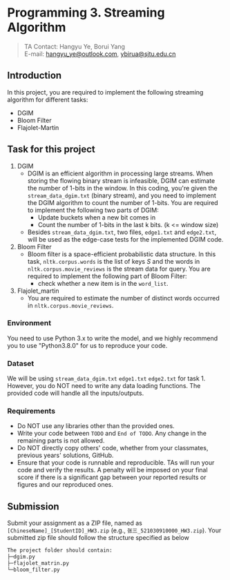 # Programming  3. Streaming Algorithm

> TA Contact: Hangyu Ye, Borui Yang  
> E-mail: hangyu_ye@outlook.com, ybirua@sjtu.edu.cn

## Introduction

In this project, you are required to implement the following streaming algorithm for different tasks:

- DGIM
- Bloom Filter
- Flajolet-Martin



## Task for this project

1. DGIM
   - DGIM is an efficient algorithm in processing large streams. When storing the flowing binary stream is infeasible, DGIM can estimate the number of 1-bits in the window. In this coding, you're given the `stream_data_dgim.txt` (binary stream), and you need to implement the DGIM algorithm to count the number of 1-bits. You are required to implement the following two parts of DGIM:
     - Update buckets when a new bit comes in
     - Count the number of 1-bits in the last k bits. (k <= window size)
   - Besides `stream_data_dgim.txt`, two files, `edge1.txt` and `edge2.txt`, will be used as the edge-case tests for the implemented DGIM code. 
2. Bloom Filter
   - Bloom filter is a space-efficient probabilistic data structure. In this task, `nltk.corpus.words` is the list of keys $S$ and the words in `nltk.corpus.movie_reviews` is the stream data for query. You are required to implement the following part of Bloom Filter:
     - check whether a new item is in the `word_list`.
3. Flajolet_martin
   - You are required to estimate the number of distinct words occurred in `nltk.corpus.movie_reviews`. 

   

### Environment

You need to use Python 3.x to write the model, and we highly recommend you to use "Python3.8.0" for us to reproduce your code.

### Dataset

We will be using `stream_data_dgim.txt`  `edge1.txt`  `edge2.txt` for task 1. However, you do NOT need to write any data loading functions. The provided code will handle all the inputs/outputs.

###  Requirements

- Do NOT use any libraries other than the provided ones.
- Write your code between `TODO` and `End of TODO`. Any change in the remaining parts is not allowed.
- Do NOT directly copy others' code, whether from your classmates, previous years' solutions, GitHub. 
- Ensure that your code is runnable and reproducible. TAs will run your code and verify the results. A penalty will be imposed on your final score if there is a significant gap between your reported results or figures and our reproduced ones.


## Submission

Submit your assignment as a ZIP file, named as `[ChineseName]_[StudentID]_HW3.zip` (e.g., `张三_521030910000_HW3.zip`). Your submitted zip file should follow the structure specified as below

```txt
The project folder should contain:  
├─dgim.py
├─flajolet_matrin.py   
└─bloom_filter.py 

```